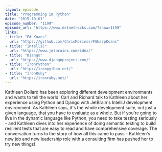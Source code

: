 ```yaml
---
layout: episode
title: "Programming in Python"
date: "2015-10-01"
episode_number: "1199"
episode_url: "https://www.dotnetrocks.com/?show=1199"
links:
- title: "F# Koans"
  url: "https://github.com/ChrisMarinos/FSharpKoans"
- title: "IntelliJ"
  url: "https://www.jetbrains.com/idea/"
- title: "Django"
  url: "https://www.djangoproject.com/"
- title: "IronPython"
  url: "http://ironpython.net/"
- title: "IronRuby"
  url: "http://ironruby.net/"
---
```


Kathleen Dollard has been exploring different development environments and wants to tell the world! Carl and Richard talk to Kathleen about her experience using Python and Django with JetBrain's IntelliJ development environment. As Kathleen says, it's the whole development suite, not just a given language, that you have to evaluate as a whole. But if you're going to live in the dynamic language like Python, you need to take testing seriously - and Kathleen dives into her experience of doing semantic testing to build resilient tests that are easy to read and have comprehensive coverage. The conversation turns to the story of how all this came to pass - Kathleen's new job and new leadership role with a consulting firm has pushed her to try new things!
